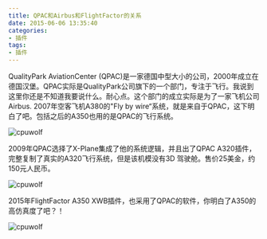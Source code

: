 ```yaml
---
title: QPAC和Airbus和FlightFactor的关系
date: 2015-06-06 13:35:40
categories:
- 插件
tags:
- 插件
---
```





QualityPark AviationCenter (QPAC)是一家德国中型大小的公司，2000年成立在德国汉堡。QPAC实际是QualityPark公司旗下的一个部门，专注于飞行。我说到这里你还是不知道我要说什么。耐心点。这个部门的成立实际是为了一家飞机公司Airbus.
2007年空客飞机A380的"Fly by wire“系统，就是来自于QPAC，这下明白了吧。包括之后的A350也用的是QPAC的飞行系统。


![cpuwolf](/images/data/attachment/201506/06/212042h1bh99abhhvsw1ps.png)

2009年QPAC选择了X-Plane集成了他的系统逻辑，并且出了QPAC A320插件，完整复制了真实的A320飞行系统，但是该机模没有3D 驾驶舱。售价25美金，约150元人民币。

![cpuwolf](/images/data/attachment/201506/06/221241amqewwes1bgals1m.jpg)


2015年FlightFactor A350 XWB插件，也采用了QPAC的软件，你明白了A350的高仿真度了吧？！

![cpuwolf](/images/data/attachment/201506/06/213532v028aclm3oac332f.jpg)


